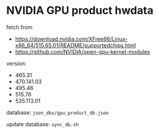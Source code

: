 # NVIDIA GPU product hwdata

fetch from
- https://download.nvidia.com/XFree86/Linux-x86_64/515.65.01/README/supportedchips.html
- https://github.com/NVIDIA/open-gpu-kernel-modules

version:

- 465.31
- 470.141.03
- 495.46
- 515.76
- 535.113.01

database: `json_dbs/gpu_product_db.json`

update database: `sync_db.sh` 
